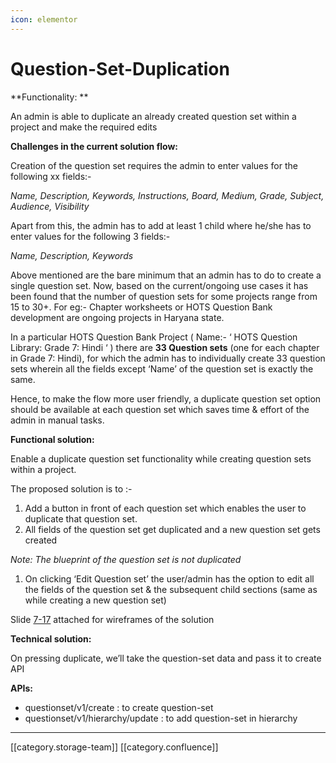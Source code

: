 ```yaml
---
icon: elementor
---
```


# Question-Set-Duplication

\*\*Functionality: \*\*

An admin is able to duplicate an already created question set within a project and make the required edits

**Challenges in the current solution flow:**

Creation of the question set requires the admin to enter values for the following xx fields:-

_Name, Description, Keywords, Instructions, Board, Medium, Grade, Subject, Audience, Visibility_

Apart from this, the admin has to add at least 1 child where he/she has to enter values for the following 3 fields:-

_Name, Description, Keywords_

Above mentioned are the bare minimum that an admin has to do to create a single question set. Now, based on the current/ongoing use cases it has been found that the number of question sets for some projects range from 15 to 30+. For eg:- Chapter worksheets or HOTS Question Bank development are ongoing projects in Haryana state.

In a particular HOTS Question Bank Project ( Name:- ‘ HOTS Question Library: Grade 7: Hindi ‘ ) there are **33 Question sets** (one for each chapter in Grade 7: Hindi), for which the admin has to individually create 33 question sets wherein all the fields except ‘Name’ of the question set is exactly the same.&#x20;

Hence, to make the flow more user friendly, a duplicate question set option should be available at each question set which saves time & effort of the admin in manual tasks.

**Functional solution:**

Enable a duplicate question set functionality while creating question sets within a project.

The proposed solution is to :-

1. Add a button in front of each question set which enables the user to duplicate that question set.
2. All fields of the question set get duplicated and a new question set gets created

_Note: The blueprint of the question set is not duplicated_

1. On clicking ‘Edit Question set’ the user/admin has the option to edit all the fields of the question set & the subsequent child sections (same as while creating a new question set)

Slide [7-17](https://docs.google.com/presentation/d/13\_KfHUE53\_jqaGS6WBpDactC4b9KK7UT/edit#slide=id.g13681ada685\_0\_9) attached for wireframes of the solution

**Technical solution:**

On pressing duplicate, we’ll take the question-set data and pass it to create API

**APIs:**

* questionset/v1/create : to create question-set
* questionset/v1/hierarchy/update : to add question-set in hierarchy

***

\[\[category.storage-team]] \[\[category.confluence]]
